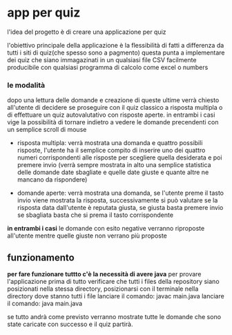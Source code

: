 # app per quiz

l'idea del progetto è di creare una applicazione per quiz

l'obiettivo principale della applicazione è la flessibilità
di fatti a differenza da tutti i siti di quiz(che spesso sono a pagmento) questa punta a implementare dei quiz che siano immagazinati in un qualsiasi file CSV facilmente producibile con qualsiasi programma di calcolo come excel o numbers 

### le modalità
dopo una lettura delle domande e creazione di queste ultime verrà chiesto all'utente di decidere
se proseguire con il quiz classico a risposta multipla o di effettuare un quiz autovalutativo con risposte aperte.
in entrambi i casi vige la possibilità di tornare indietro a vedere le domande precendenti con un semplice scroll di mouse

- risposta multipla: verrà mostrata una domanda e quattro possibili risposte, l'utente ha il semplice compito di inserire uno dei quattro numeri corrispondenti alle risposte per scegliere quella desiderata e poi premere invio
(verrà sempre mostrata in alto una semplice statistica delle domande date sbagliate e quelle date giuste e quante altre ne mancano da rispondere)

- domande aperte: verrà mostrata una domanda, se l'utente preme il tasto invio viene mostrata la risposta, successivamente si può valutare se la risposta data dall'utente è reputata giusta, se giusta basta premere invio se sbagliata basta che si prema il tasto corrispondente

**in entrambi i casi** le domande con esito negative verranno riproposte all'utente mentre quelle giuste non verrano più proposte

## funzionamento
****per fare funzionare tuttto c'è la necessità di avere java****
per provare l'applicazione prima di tutto verificare che tutti i files della repository siano posizionati nella stessa directory, 
posizionarsi con il terminale nella directory dove stanno tutti i file
lanciare il comando: javac main.java
lanciare il comando: java main.java

se tutto andrà come previsto verranno mostrate tutte le domande che sono state caricate con successo
e il quiz partirà.